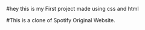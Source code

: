 #hey this is my First project made using css and html

 #This is a clone of Spotify Original Website.

 
